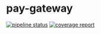 # pay-gateway
[![pipeline status](https://gitlab.com/blademainer/pay-gateway/badges/master/pipeline.svg)](https://gitlab.com/blademainer/pay-gateway/commits/master)
[![coverage report](https://gitlab.com/blademainer/pay-gateway/badges/master/coverage.svg)](https://gitlab.com/blademainer/pay-gateway/commits/master)